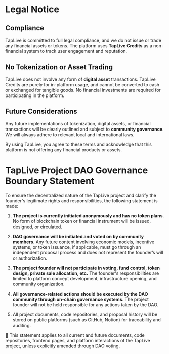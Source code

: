 # Legal Notice

## Compliance
TapLive is committed to full legal compliance, and we do not issue or trade any financial assets or tokens. The platform uses **TapLive Credits** as a non-financial system to track user engagement and reputation.

## No Tokenization or Asset Trading
TapLive does not involve any form of **digital asset** transactions. TapLive Credits are purely for in-platform usage, and cannot be converted to cash or exchanged for tangible goods. No financial investments are required for participating in the platform.

## Future Considerations
Any future implementations of tokenization, digital assets, or financial transactions will be clearly outlined and subject to **community governance**. We will always adhere to relevant local and international laws.

By using TapLive, you agree to these terms and acknowledge that this platform is not offering any financial products or assets.

# TapLive Project DAO Governance Boundary Statement

To ensure the decentralized nature of the TapLive project and clarify the founder's legitimate rights and responsibilities, the following statement is made:

1. **The project is currently initiated anonymously and has no token plans**. No form of blockchain token or financial instrument will be issued, designed, or circulated.
   
2. **DAO governance will be initiated and voted on by community members**. Any future content involving economic models, incentive systems, or token issuance, if applicable, must go through an independent proposal process and does not represent the founder’s will or authorization.
   
3. **The project founder will not participate in voting, fund control, token design, private sale allocation, etc.** The founder's responsibilities are limited to platform concept development, infrastructure opening, and community organization.
   
4. **All governance-related actions should be executed by the DAO community through on-chain governance systems**. The project founder will not be held responsible for any actions taken by the DAO.
   
5. All project documents, code repositories, and proposal history will be stored on public platforms (such as GitHub, Notion) for traceability and auditing.

📌 This statement applies to all current and future documents, code repositories, frontend pages, and platform interactions of the TapLive project, unless explicitly amended through DAO voting.
